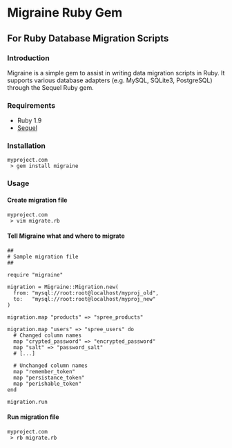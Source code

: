 # Migraine Ruby Gem
## For Ruby Database Migration Scripts

### Introduction

Migraine is a simple gem to assist in writing data migration
scripts in Ruby. It supports various database adapters (e.g.
MySQL, SQLite3, PostgreSQL) through the Sequel Ruby gem.

### Requirements

* Ruby 1.9
* [Sequel](https://github.com/jeremyevans/sequel)

### Installation

    myproject.com
     > gem install migraine

### Usage

#### Create migration file

    myproject.com
     > vim migrate.rb

#### Tell Migraine what and where to migrate

    ##
    # Sample migration file
    ##
    
    require "migraine"
    
    migration = Migraine::Migration.new(
      from: "mysql://root:root@localhost/myproj_old",
      to:   "mysql://root:root@localhost/myproj_new"
    )
    
    migration.map "products" => "spree_products"
    
    migration.map "users" => "spree_users" do
      # Changed column names
      map "crypted_password" => "encrypted_password"
      map "salt" => "password_salt"
      # [...]
    
      # Unchanged column names
      map "remember_token"
      map "persistance_token"
      map "perishable_token"
    end

    migration.run

#### Run migration file

    myproject.com
     > rb migrate.rb
